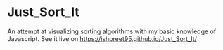 # Just_Sort_It
An attempt at visualizing sorting algorithms with my basic knowledge of Javascript.
See it live on https://ishpreet95.github.io/Just_Sort_It/

